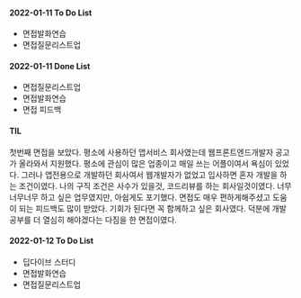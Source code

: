 #### 2022-01-11 To Do List

- 면접발화연습
- 면접질문리스트업

#### 2022-01-11 Done List

- 면접질문리스트업
- 면접발화연습
- 면접 피드백 

#### TIL

첫번째 면접을 보았다. 평소에 사용하던 앱서비스 회사였는데 웹프론트엔드개발자 공고가 올라와서 지원했다.
평소에 관심이 많은 업종이고 매일 쓰는 어플이여서 욕심이 있었다.
그러나 앱전용으로 개발하던 회사여서 웹개발자가 없었고 입사하면 혼자 개발을 하는 조건이였다. 
나의 구직 조건은 사수가 있을것, 코드리뷰를 하는 회사일것이였다.
너무너무너무 하고 싶은 업무였지만, 아쉽게도 포기했다. 
면접도 매우 편하게해주셨고 도움이 되는 피드백도 많이 받았다. 
기회가 된다면 꼭 함께하고 싶은 회사였다. 덕분에 개발공부를 더 열심히 해야겠다는 다짐을 한 면접이였다. 


#### 2022-01-12 To Do List
- 딥다이브 스터디
- 면접발화연습
- 면접질문리스트업


